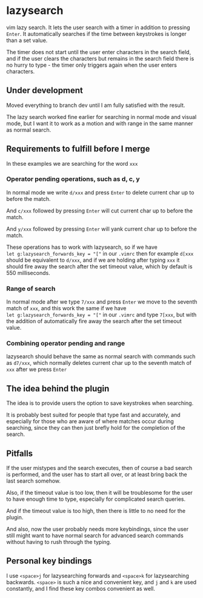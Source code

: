 # lazysearch

vim lazy search. It lets the user search with a timer in addition to pressing `Enter`. It automatically searches if the time between keystrokes is longer than a set value.

The timer does not start until the user enter characters in the search field, and if the user clears the characters but remains in the search field there is no hurry to type - the timer only triggers again when the user enters characters.

## Under development

Moved everything to branch dev until I am fully satisfied with the result.

The lazy search worked fine earlier for searching in normal mode and visual mode, but I want it to work as a motion and with range in the same manner as normal search.

## Requirements to fulfill before I merge

In these examples we are searching for the word `xxx`

### Operator pending operations, such as d, c, y

In normal mode we write `d/xxx` and press `Enter` to delete current char up to before the match.  

And `c/xxx` followed by pressing `Enter` will cut current char up to before the match.

And `y/xxx` followed by pressing `Enter` will yank current char up to before the match.

These operations has to work with lazysearch, so if we have  
`let g:lazysearch_forwards_key = "["` in our `.vimrc` 
then for example `d[xxx` should be equivalent to `d/xxx`, and if we are holding after typing `xxx` it should fire away the search after the set timeout value, which by default is 550 milliseconds.

### Range of search

In normal mode after we type `7/xxx` and press `Enter` we move to the seventh match of `xxx`, and this work the same if we have  
`let g:lazysearch_forwards_key = "["` in our `.vimrc` and type `7[xxx`, but with the addition of automatically fire away the search after the set timeout value.

### Combining operator pending and range

lazysearch should behave the same as normal search with commands such as `d7/xxx`, which normally deletes current char up to the seventh match of `xxx` after we press `Enter`

## The idea behind the plugin

The idea is to provide users the option to save keystrokes when searching.

It is probably best suited for people that type fast and accurately, and especially for those who are aware of where matches occur during searching, since they can then just brefly hold for the completion of the search.

## Pitfalls

If the user mistypes and the search executes, then of course a bad search is performed, and the user has to start all over, or at least bring back the last search somehow.

Also, if the timeout value is too low, then it will be troublesome for the user to have enough time to type, especially for complicated search queries.

And if the timeout value is too high, then there is little to no need for the plugin.

And also, now the user probably needs more keybindings, since the user still might want to have normal search for advanced search commands without having to rush through the typing.

## Personal key bindings

I use `<space>j` for lazysearching forwards and `<space>k` for lazysearching backwards. `<space>` is such a nice and convenient key, and `j` and `k` are used constantly, and I find these key combos convenient as well.
